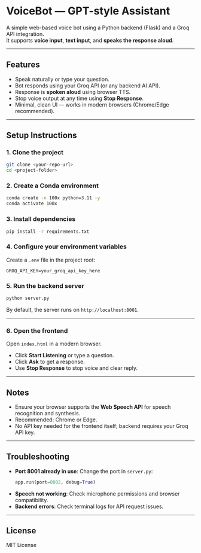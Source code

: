 # VoiceBot — GPT-style Assistant

A simple web-based voice bot using a Python backend (Flask) and a Groq API integration.  
It supports **voice input**, **text input**, and **speaks the response aloud**.

---

## Features

- Speak naturally or type your question.
- Bot responds using your Groq API (or any backend AI API).
- Response is **spoken aloud** using browser TTS.
- Stop voice output at any time using **Stop Response**.
- Minimal, clean UI — works in modern browsers (Chrome/Edge recommended).

---

## Setup Instructions

### 1. Clone the project

```bash
git clone <your-repo-url>
cd <project-folder>
```

### 2. Create a Conda environment

```bash
conda create -n 100x python=3.11 -y
conda activate 100x
```

### 3. Install dependencies

```bash
pip install -r requirements.txt
```

### 4. Configure your environment variables

Create a `.env` file in the project root:

```text
GROQ_API_KEY=your_groq_api_key_here
```

### 5. Run the backend server

```bash
python server.py
```

By default, the server runs on `http://localhost:8001`.

---

### 6. Open the frontend

Open `index.html` in a modern browser.  
- Click **Start Listening** or type a question.  
- Click **Ask** to get a response.  
- Use **Stop Response** to stop voice and clear reply.

---

## Notes

- Ensure your browser supports the **Web Speech API** for speech recognition and synthesis.  
- Recommended: Chrome or Edge.  
- No API key needed for the frontend itself; backend requires your Groq API key.

---

## Troubleshooting

- **Port 8001 already in use**: Change the port in `server.py`:
  ```python
  app.run(port=8002, debug=True)
  ```
- **Speech not working**: Check microphone permissions and browser compatibility.  
- **Backend errors**: Check terminal logs for API request issues.

---

## License

MIT License

